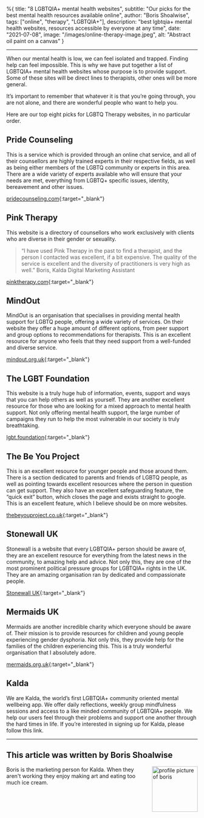 %{
title: "8 LGBTQIA+ mental health websites",
subtitle: "Our picks for the best mental health resources available online",
author: "Boris Shoalwise",
tags: ["online", "therapy", "LGBTQIA+"],
description: "best lgbtqia+ mental health websites, resources accessible by everyone at any time",
date: "2021-07-08",
image: "/images/online-therapy-image.jpeg",
alt: "Abstract oil paint on a canvas"
}

---

When our mental health is low, we can feel isolated and trapped. Finding help can feel impossible. This is why we have put together a list of LGBTQIA+ mental health websites whose purpose is to provide support. Some of these sites will be direct lines to therapists, other ones will be more general.

It’s important to remember that whatever it is that you’re going through, you are not alone, and there are wonderful people who want to help you.

Here are our top eight picks for LGBTQ Therapy websites, in no particular order.

## Pride Counseling

This is a service which is provided through an online chat service, and all of their counsellors are highly trained experts in their respective fields, as well as being either members of the LGBTQ community or experts in this area.
There are a wide variety of experts available who will ensure that your needs are met, everything from LGBTQ+ specific issues, identity, bereavement and other issues.

[pridecounseling.com](https://www.pridecounseling.com/){:target="\_blank"}

## Pink Therapy

This website is a directory of counsellors who work exclusively with clients who are diverse in their gender or sexuality.

> “I have used Pink Therapy in the past to find a therapist, and the person I contacted was excellent, if a bit expensive. The quality of the service is excellent and the diversity of practitioners is very high as well.”
> Boris, Kalda Digital Marketing Assistant

[pinktherapy.com](https://www.pinktherapy.com/){:target="\_blank"}

## MindOut

MindOut is an organisation that specialises in providing mental health support for LGBTQ people, offering a wide variety of services. On their website they offer a huge amount of different options, from peer support and group options to recommendations for therapists. This is an excellent resource for anyone who feels that they need support from a well-funded and diverse service.

[mindout.org.uk](https://mindout.org.uk/){:target="\_blank"}

## The LGBT Foundation

This website is a truly huge hub of information, events, support and ways that you can help others as well as yourself. They are another excellent resource for those who are looking for a mixed approach to mental health support. Not only offering mental health support, the large number of campaigns they run to help the most vulnerable in our society is truly breathtaking.

[lgbt.foundation](https://lgbt.foundation/?__cf_chl_jschl_tk__=288ecdab3b68d803072e96ed94cba029c2fdfe9c-1625738430-0-AadP54kt8Wn_2fN2Otz6xdqHWf6g6ZpbeyKuHt4V4jZc5eoyh_IFogkTHXDWy01fEALphi3xNOj8QTyD0htmXfieHjk7Akt1RP4hSnWjqWurn6sjX68_ThAMH54KHu1MMox32p3VI-MXv2noDDzHPgb1UF4xArKoB3sKtrCDrFyG98oNOBRw6ljVGBnIJj4sN_hVCwaAIMcDcAjabwEWjnlRZtkcEMNddqbtsGZ3YDijloPgYVEdiOu_2AJM9BOcN3MxxXs6kt2viRuY92FXbafEbNHOrxhr2rLyN_ECUo7ndtzpOVKyLUL3xk-fLJURBo7zoZA3uSGjZui0jZEnjlFdwB-MPTJcgs9sd0m9YvV_05-8ENcIev9tiDE_ojrbQdX4ut8Mpq2MpjvYAvsDVHM){:target="\_blank"}

## The Be You Project

This is an excellent resource for younger people and those around them. There is a section dedicated to parents and friends of LGBTQ people, as well as pointing towards excellent resources where the person in question can get support. They also have an excellent safeguarding feature, the “quick exit” button, which closes the page and exists straight to google. This is an excellent feature, which I believe should be on more websites.

[thebeyouproject.co.uk](https://thebeyouproject.co.uk/){:target="\_blank"}

## Stonewall UK

Stonewall is a website that every LGBTQIA+ person should be aware of, they are an excellent resource for everything from the latest news in the community, to amazing help and advice. Not only this, they are one of the most prominent political pressure groups for LGBTQIA+ rights in the UK. They are an amazing organisation ran by dedicated and compassionate people.

[Stonewall UK](https://www.stonewall.org.uk/){:target="\_blank"}

## Mermaids UK

Mermaids are another incredible charity which everyone should be aware of. Their mission is to provide resources for children and young people experiencing gender dysphoria. Not only this, they provide help for the families of the children experiencing this. This is a truly wonderful organisation that I absolutely adore.

[mermaids.org.uk](https://mermaidsuk.org.uk/?__cf_chl_jschl_tk__=709e90d8c82604470f55935b11fa047144da84a6-1625738500-0-AWdz0zc1KVVXVrEL2LSP3S-4e2e3vHItT_DYsvo5dlZev9jAkdtyDRVnOMhjubSrtAh4Dg39LsnCxdLgUPZFEMuc3c4wWmng1q4AIdoAxRefpBFNbQTow3gVhvTtp7IkSJwoTyqp042zBqERJvmj5-If5wguP15oLhRbeBy2M61frsvXGyK82HWIlsO2NaNmj7rsPomceq5Wm-D7XOB6am_ji2CeD42Zr4h0I0eNdxNyOxdKGk4OIkOaJPiTamlSda_7SQHX7B6IGreCiacscF3Z8y0AcBMuh3yBctWMBdZULmpo85fGANm3XzNrrqfvUJZJEV4S0pxLOELZyeGsel96cfPKZNXNKGLOQwTk-LzMvPrgQ8oc5WjDC8XAY5P_9ZDBOdpUMxoSJTNlqmi4B8M){:target="\_blank"}

## Kalda

We are Kalda, the world’s first LGBTQIA+ community oriented mental wellbeing app. We offer daily reflections, weekly group mindfulness sessions and access to a like minded community of LGBTQIA+ people. We help our users feel through their problems and support one another through the hard times in life.
If you’re interested in signing up for Kalda, please follow this link.

<hr>

## This article was written by Boris Shoalwise

<img src="/images/blog_images/profile-pics/boris-profile.jpeg" alt="profile picture of boris" width="120" height="120" style="float:right;margin-left:10px">
Boris is the marketing person for Kalda. When they aren't working they enjoy making art and eating too much ice cream.


